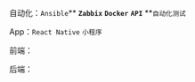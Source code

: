 自动化：`Ansible`**  **`Zabbix`**  **`Docker`**  **`API`**  **`自动化测试`

App：`React Native`  `小程序`

前端：

后端：

